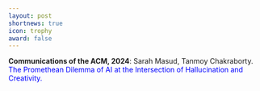 ```yaml
---
layout: post
shortnews: true
icon: trophy
award: false
---
```



<b>Communications of the ACM, 2024</b>: Sarah Masud, Tanmoy Chakraborty. <font color="blue">The Promethean Dilemma of AI at the Intersection of Hallucination and Creativity.</font>


